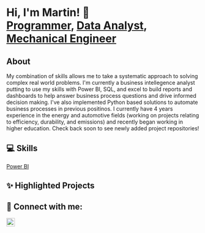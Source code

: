 <h1>Hi, I'm Martin! 👋<br/><a href="https://github.com/msanchez-bsme">Programmer</a>, <a href="https://github.com/msanchez-bsme"> Data Analyst</a>, <a href="https://www.linkedin.com/in/msanchez-bsme/">Mechanical Engineer</a>

<h2> About </h2><p>My combination of skills allows me to take a systematic approach to solving complex real world problems. I'm currently a business intellegence analyst putting to use my skills with Power BI, SQL, and excel to build reports and dashboards to help answer business process questions and drive informed decision making. I've also implemented Python based solutions to automate business processes in previous positinos. I currently have 4 years experience in the energy and automotive fields (working on projects relating to efficiency, durability, and emissions) and recently began working in higher education. Check back soon to see newly added project repositories!</p>

<h2>💻 Skills</h2>
<a href="https://github.com/msanchez-bsme/PowerBI_Reports/">Power BI</a>

<h2>✨ Highlighted Projects</h2>

<h2> 🤳 Connect with me:</h2>

[<img align="left" alt="Martin Sanchez | LinkedIn" width="22px" src="https://cdn.jsdelivr.net/npm/simple-icons@v3/icons/linkedin.svg" />][linkedin]

[linkedin]: https://www.linkedin.com/in/msanchez-bsme/







<!--
**msanchez-bsme/msanchez-bsme** is a ✨ _special_ ✨ repository because its `README.md` (this file) appears on your GitHub profile.

Here are some ideas to get you started:

- 🔭 I’m currently working on ...
- 🌱 I’m currently learning ...
- 👯 I’m looking to collaborate on ...
- 🤔 I’m looking for help with ...
- 💬 Ask me about ...
- 📫 How to reach me: ...
- 😄 Pronouns: ...
- ⚡ Fun fact: ...
-->
